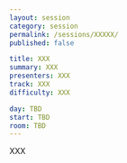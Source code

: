 ```yaml
---
layout: session
category: session
permalink: /sessions/XXXXX/
published: false

title: XXX
summary: XXX
presenters: XXX
track: XXX
difficulty: XXX

day: TBD
start: TBD
room: TBD
---
```


XXX
